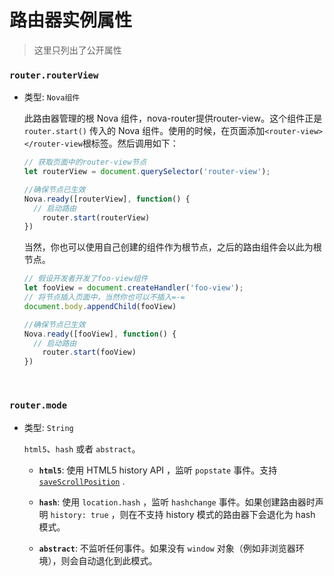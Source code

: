 # 路由器实例属性

> 这里只列出了公开属性

### `router.routerView`

- 类型: `Nova组件`

  此路由器管理的根 Nova 组件，nova-router提供router-view。这个组件正是 `router.start()` 传入的 Nova 组件。使用的时候，在页面添加`<router-view></router-view`根标签。然后调用如下：

  ```javascript
  // 获取页面中的router-view节点
  let routerView = document.querySelector('router-view');

  //确保节点已生效
  Nova.ready([routerView], function() {
  	// 启动路由  
      router.start(routerView)
  })
  ```

  当然，你也可以使用自己创建的组件作为根节点，之后的路由组件会以此为根节点。

  ```javascript
  // 假设开发者开发了foo-view组件
  let fooView = document.createHandler('foo-view');
  // 将节点插入页面中，当然你也可以不插入=-=
  document.body.appendChild(fooView)

  //确保节点已生效
  Nova.ready([fooView], function() {
  	// 启动路由  
      router.start(fooView)
  })

  ```

  ​

### `router.mode`

- 类型: `String`

  `html5`、`hash` 或者 `abstract`。

  - **`html5`**: 使用 HTML5 history API ，监听 `popstate` 事件。支持 [`saveScrollPosition`](../options.html#savescrollposition) .

  - **`hash`**: 使用 `location.hash` ，监听 `hashchange` 事件。如果创建路由器时声明 `history: true` ，则在不支持 history 模式的路由器下会退化为 hash 模式。

  - **`abstract`**: 不监听任何事件。如果没有 `window` 对象（例如非浏览器环境），则会自动退化到此模式。
